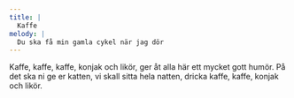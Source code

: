 ```yaml
---
title: |
  Kaffe
melody: |
  Du ska få min gamla cykel när jag dör
---
```

Kaffe, kaffe, kaffe,
konjak och likör,
ger åt alla här ett mycket gott humör.
På det ska ni ge er katten,
vi skall sitta hela natten,
dricka kaffe, kaffe, konjak och likör.